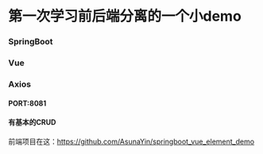 # 第一次学习前后端分离的一个小demo

### SpringBoot

### Vue

### Axios

#### PORT:8081

#### 有基本的CRUD

前端项目在这：https://github.com/AsunaYin/springboot_vue_element_demo

